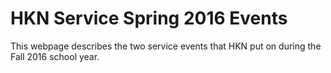 # HKN Service Spring 2016 Events

This webpage describes the two service events that HKN put on during the Fall 2016 school year.
